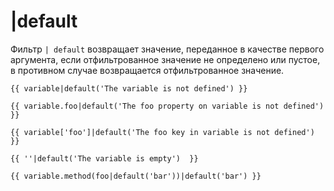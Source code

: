 # |default

Фильтр `| default` возвращает значение, переданное в качестве первого аргумента, если отфильтрованное значение не определено или пустое, в противном случае возвращается отфильтрованное значение.

```twig
{{ variable|default('The variable is not defined') }}

{{ variable.foo|default('The foo property on variable is not defined') }}

{{ variable['foo']|default('The foo key in variable is not defined') }}

{{ ''|default('The variable is empty')  }}

{{ variable.method(foo|default('bar'))|default('bar') }}
```
